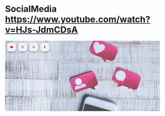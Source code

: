 # SocialMedia https://www.youtube.com/watch?v=HJs-JdmCDsA
<p align="center">
  <img src="preview.png" alt="preview del proyecto"  width="1600">
</p>
